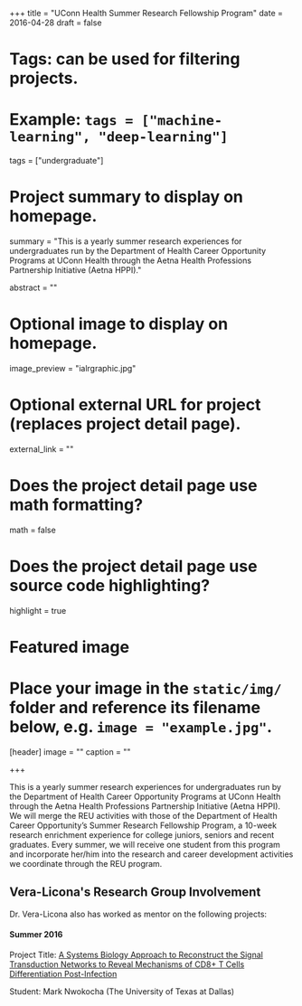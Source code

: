 +++
title = "UConn Health Summer Research Fellowship Program"
date = 2016-04-28
draft = false

# Tags: can be used for filtering projects.
# Example: `tags = ["machine-learning", "deep-learning"]`
tags = ["undergraduate"]

# Project summary to display on homepage.
summary = "This is a yearly summer research experiences for undergraduates run by the Department of Health Career Opportunity Programs at UConn Health through the Aetna Health Professions Partnership Initiative (Aetna HPPI)."

abstract = ""

# Optional image to display on homepage.
image_preview = "ialrgraphic.jpg"

# Optional external URL for project (replaces project detail page).
external_link = ""

# Does the project detail page use math formatting?
math = false

# Does the project detail page use source code highlighting?
highlight = true

# Featured image
# Place your image in the `static/img/` folder and reference its filename below, e.g. `image = "example.jpg"`.
[header]
image = ""
caption = ""

+++



This is a yearly summer research experiences for undergraduates run by the Department of Health Career Opportunity Programs at UConn Health through the Aetna Health Professions Partnership Initiative (Aetna HPPI). We will merge the REU activities with those of the Department of Health Career Opportunity’s Summer Research Fellowship Program, a 10-week research enrichment experience for college juniors, seniors and recent graduates. Every summer, we will receive one student from this program and incorporate her/him into the research and career development activities we coordinate through the REU program.

## Vera-Licona's Research Group Involvement
Dr. Vera-Licona also has worked as mentor on the following projects:

#### Summer 2016 
Project Title: [A Systems Biology Approach to Reconstruct the Signal Transduction Networks to Reveal Mechanisms of CD8+ T Cells Differentiation Post-Infection](https://health.uconn.edu/quantitative-medicine/wp-content/uploads/sites/117/2015/11/Poster_Updated.pdf)

Student: Mark Nwokocha (The University of Texas at Dallas) 